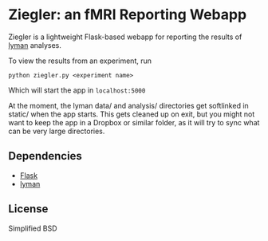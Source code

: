 Ziegler: an fMRI Reporting Webapp
=================================

Ziegler is a lightweight Flask-based webapp for reporting the results of [lyman](https://github.com/mwaskom/lyman) analyses.

To view the results from an experiment, run

    python ziegler.py <experiment name>

Which will start the app in `localhost:5000`

At the moment, the lyman data/ and analysis/ directories get softlinked in static/ when the app starts. This gets cleaned up on exit, but you might not want to keep the app in a Dropbox or similar folder, as it will try to sync what can be very large directories.

Dependencies
------------
- [Flask](http://flask.pocoo.org/)
- [lyman](https://github.com/mwaskom/lyman)

License
-------
Simplified BSD
